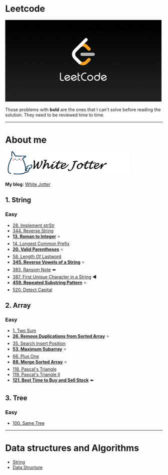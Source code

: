 # Leetcode 

![](https://raw.githubusercontent.com/realdonald1994/blog-resources/master/img/leetcode.jpeg)

Those problems with **bold** are the ones that I can't solve before reading the solution. They need to be
reviewed time to time.

---
# About me
![wjlogo.png](https://raw.githubusercontent.com/realdonald1994/blog-resources/master/img/blog.png)

**My blog:** [White Jotter](http://www.whitejotter.site)

## 1. String
### Easy
- [28. Implement strStr](./docs/notes/String/easy/28_Implement%20strStr().md)
- [344. Reverse String](https://github.com/realdonald1994/LeetCode/blob/master/docs/notes/String/easy/344_reverse_string.md)
- **[13. Roman to Integer](./docs/notes/String/easy/13_Roman_ToInteger.md)** :star:
- [14. Longest Common Prefix](./docs/notes/String/easy/14_Longest_Common_Prefix.md)
- **[20. Valid Parentheses](./docs/notes/String/easy/20_Valid_Parentheses.md)** :star:
- [58. Length Of Lastword](./docs/notes/String/easy/58_length_of_lastword.md)
- **[345. Reverse Vowels of a String](./docs/notes/String/easy/345_reverse_vowelsOfString.md)** :star:
- [383. Ransom Note](./docs/notes/String/easy/383_Ransom_Note.md) :arrow_left:
- [387. First Unique Character in a String](./docs/notes/String/easy/387_First_Unique_Character_inaString.md) :arrow_backward:
- **[459. Repeated Substring Pattern](./docs/notes/String/easy/459_Repeated_Substring_Pattern.md)** :star:
- [520. Detect Capital](./docs/notes/String/easy/520_Detect_Capital.md)


## 2. Array  
### Easy  
- [1. Two Sum](./docs/notes/Array/1_TwoSum.md) 
- **[26. Remove Duplications from Sorted Array](./docs/notes/Array/26_Remove_Duplications_from_sorted_array.md)** :star:
- [35. Search Insert Position](./docs/notes/Array/35_Search_Insert_Position.md)
- **[53. Maximum Subarray](./docs/notes/Array/53_Maximum_Subarray.md)** :star:
- [66. Plus One](./docs/notes/Array/66_PlusOne.md)
- **[88. Merge Sorted Array](./docs/notes/Array/88_Merge_sorted_array.md)** :star:
- [118. Pascal's Triangle](./docs/notes/Array/118_Pascal_Triangle.md)
- [119. Pascal's Triangle II](./docs/notes/Array/119_Pascal_Trinangle2.md)
- **[121. Best Time to Buy and Sell Stock](./docs/notes/Array/121_BuyAndSell_Stock.md)** :arrow_left:

## 3. Tree
### Easy
- [100. Same Tree](./docs/notes/Tree/100_Same_Tree.md)

---

# Data structures and Algorithms
- [String](./thinkings/string.md)
- [Data Structure](./thinkings/Data_Structure.md)



